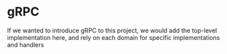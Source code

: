 # gRPC

If we wanted to introduce gRPC to this project, we would add the top-level 
implementation here, and rely on each domain for specific implementations and 
handlers
